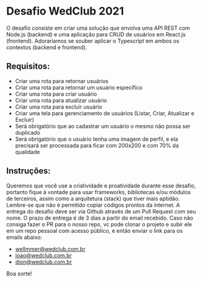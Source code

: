 # Desafio WedClub 2021

O desafio consiste em criar uma solução que envolva uma API REST com Node.js (backend) e uma aplicação para CRUD de usuários em React.js (frontend). Adorariamos se souber aplicar o Typescript em ambos os contextos (backend e frontend).

## Requisitos:
 - Criar uma rota para retornar usuários
 - Criar uma rota para retornar um usuário específico
 - Criar uma rota para criar usuário
 - Criar uma rota para atualizar usuário
 - Criar uma rota para excluir usuário
 - Criar uma tela para gerenciamento de usuários (Listar, Criar, Atualizar e Excluir)
 - Será obrigatório que ao cadastrar um usuário o mesmo não possa ser duplicado
 - Será obrigatório que o usuário tenha uma imagem de perfil, e ela precisará ser processada para ficar com 200x200 e com 70% da qualidade

## Instruções:
Queremos que você use a criatividade e proatividade durante esse desafio, portanto fique à vontade para usar frameworks, bibliotecas e/ou módulos de terceiros, assim como a arquitetura (stack) que tiver mais aptidão. Lembre-se que não é permitido copiar códigos prontos da internet. A entrega do desafio deve ser via Github através de um Pull Request com seu nome. O prazo de entrega é de 3 dias a partir do email recebido. Caso não consiga fazer o PR para o nosso repo, vc pode clonar o projeto e subir ele em um repo pessoal com acesso público, e então enviar o link para os emails abaixo:

 - wellmmer@wedclub.com.br
 - joao@wedclub.com.br
 - dion@wedclub.com.br



Boa sorte!




